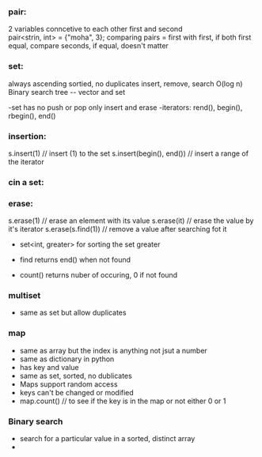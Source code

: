 ### pair: 
2 variables conncetive to each other 
first and second  
pair<strin, int> = {"moha", 3};
comparing pairs = first with first, if both first equal, compare seconds, if equal, doesn't matter

### set:
always ascending sortied, no duplicates
insert, remove, search  O(log n)
Binary search tree
-- vector and set

-set has no push or pop only insert and erase
-iterators: rend(), begin(), rbegin(), end()
      
### insertion: 
s.insert(1) // insert (1) to the set
s.insert(begin(), end())  // insert a range of the iterator 

### cin a set:


### erase: 
s.erase(1) // erase an element with its value
s.erase(it) // erase the value by it's iterator
s.erase(s.find(1)) // remove a value after searching fot it

- set<int, greater<int>>  for sorting the set greater

- find returns end() when not found
- count() returns nuber of occuring, 0 if not found

### multiset 
- same as set but allow duplicates
### map
- same as array but the index is anything not jsut a number
- same as dictionary in python
- has key and value
- same as set, sorted, no dublicates
- Maps support random access
- keys can't be changed or modified
- map.count()  //  to see if the key is in the map or not either 0 or 1
### Binary search
- search for a particular value in a sorted, distinct array
- 
